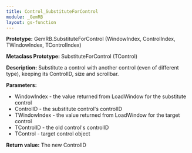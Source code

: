 ```yaml
---
title: Control_SubstituteForControl
module: _GemRB
layout: gs-function
---
```


**Prototype:** GemRB.SubstituteForControl (WindowIndex, ControlIndex, TWindowIndex, TControlIndex)

**Metaclass Prototype:** SubstituteForControl (TControl)

**Description:** Substitute a control with another control (even of 
different type), keeping its ControlID, size and scrollbar.

**Parameters:**
  * WindowIndex - the value returned from LoadWindow for the substitute control
  * ControlID - the substitute control's controlID
  * TWindowIndex - the value returned from LoadWindow for the target control
  * TControlID - the old control's controlID
  * TControl - target control object

**Return value:** The new ControlID
